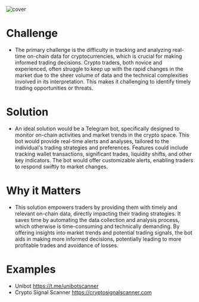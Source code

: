 ![cover](https://files.oaiusercontent.com/file-rBh6VaUZsxPxl5C8oe1R5iNT?se=2023-12-20T19%3A04%3A39Z&sp=r&sv=2021-08-06&sr=b&rscc=max-age%3D31536000%2C%20immutable&rscd=attachment%3B%20filename%3D71052be4-2545-4420-86d6-cb26e2eef758.webp&sig=1fRwPtXk%2BOG1bLqisCqPq84HYWqsmOUGOxFpEMZhD8A%3D)

# Challenge
- The primary challenge is the difficulty in tracking and analyzing real-time on-chain data for cryptocurrencies, which is crucial for making informed trading decisions. Crypto traders, both novice and experienced, often struggle to keep up with the rapid changes in the market due to the sheer volume of data and the technical complexities involved in its interpretation. This makes it challenging to identify timely trading opportunities or threats.

# Solution
- An ideal solution would be a Telegram bot, specifically designed to monitor on-chain activities and market trends in the crypto space. This bot would provide real-time alerts and analyses, tailored to the individual's trading strategies and preferences. Features could include tracking wallet transactions, significant trades, liquidity shifts, and other key indicators. The bot would offer customizable alerts, enabling traders to respond swiftly to market changes.

# Why it Matters
- This solution empowers traders by providing them with timely and relevant on-chain data, directly impacting their trading strategies. It saves time by automating the data collection and analysis process, which otherwise is time-consuming and technically demanding. By offering insights into market trends and potential trading signals, the bot aids in making more informed decisions, potentially leading to more profitable trades and avoidance of losses.

# Examples
- Unibot https://t.me/unibotscanner
- Crypto Signal Scanner https://cryptosignalscanner.com

